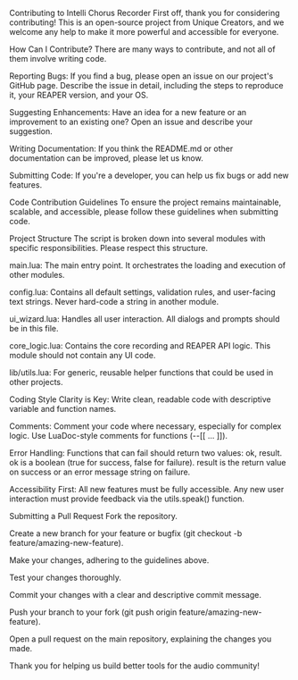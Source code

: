 Contributing to Intelli Chorus Recorder
First off, thank you for considering contributing! This is an open-source project from Unique Creators, and we welcome any help to make it more powerful and accessible for everyone.

How Can I Contribute?
There are many ways to contribute, and not all of them involve writing code.

Reporting Bugs: If you find a bug, please open an issue on our project's GitHub page. Describe the issue in detail, including the steps to reproduce it, your REAPER version, and your OS.

Suggesting Enhancements: Have an idea for a new feature or an improvement to an existing one? Open an issue and describe your suggestion.

Writing Documentation: If you think the README.md or other documentation can be improved, please let us know.

Submitting Code: If you're a developer, you can help us fix bugs or add new features.

Code Contribution Guidelines
To ensure the project remains maintainable, scalable, and accessible, please follow these guidelines when submitting code.

Project Structure
The script is broken down into several modules with specific responsibilities. Please respect this structure.

main.lua: The main entry point. It orchestrates the loading and execution of other modules.

config.lua: Contains all default settings, validation rules, and user-facing text strings. Never hard-code a string in another module.

ui_wizard.lua: Handles all user interaction. All dialogs and prompts should be in this file.

core_logic.lua: Contains the core recording and REAPER API logic. This module should not contain any UI code.

lib/utils.lua: For generic, reusable helper functions that could be used in other projects.

Coding Style
Clarity is Key: Write clean, readable code with descriptive variable and function names.

Comments: Comment your code where necessary, especially for complex logic. Use LuaDoc-style comments for functions (--[[ ... ]]).

Error Handling: Functions that can fail should return two values: ok, result. ok is a boolean (true for success, false for failure). result is the return value on success or an error message string on failure.

Accessibility First: All new features must be fully accessible. Any new user interaction must provide feedback via the utils.speak() function.

Submitting a Pull Request
Fork the repository.

Create a new branch for your feature or bugfix (git checkout -b feature/amazing-new-feature).

Make your changes, adhering to the guidelines above.

Test your changes thoroughly.

Commit your changes with a clear and descriptive commit message.

Push your branch to your fork (git push origin feature/amazing-new-feature).

Open a pull request on the main repository, explaining the changes you made.

Thank you for helping us build better tools for the audio community!